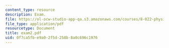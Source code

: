 ```yaml
---
content_type: resource
description: Exam.
file: https://ol-ocw-studio-app-qa.s3.amazonaws.com/courses/8-022-physics-ii-electricity-and-magnetism-fall-2006/0f7ca5fbe9a02f5d258b8a0c696c1976_exam2.pdf
file_type: application/pdf
resourcetype: Document
title: exam2.pdf
uid: 0f7ca5fb-e9a0-2f5d-258b-8a0c696c1976
---
```

